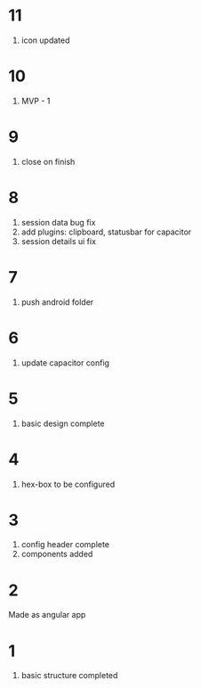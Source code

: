 
# 11

1. icon updated

# 10

1. MVP - 1  

# 9

1. close on finish

# 8

1. session data bug fix
2. add plugins: clipboard, statusbar for capacitor
3. session details ui fix

# 7

1. push android folder

# 6

1. update capacitor config

# 5

1. basic design complete

# 4

1. hex-box to be configured

# 3

1. config header complete
2. components added

# 2

Made as angular app

# 1

1. basic structure completed